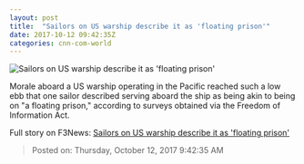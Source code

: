```yaml
---
layout: post
title:  "Sailors on US warship describe it as 'floating prison'"
date: 2017-10-12 09:42:35Z
categories: cnn-com-world
---
```


![Sailors on US warship describe it as 'floating prison'](http://i2.cdn.cnn.com/cnnnext/dam/assets/170616075218-uss-shiloh-super-tease.jpg)

Morale aboard a US warship operating in the Pacific reached such a low ebb that one sailor described serving aboard the ship as being akin to being on "a floating prison," according to surveys obtained via the Freedom of Information Act.


Full story on F3News: [Sailors on US warship describe it as 'floating prison'](http://www.f3nws.com/n/U3QFXF)

> Posted on: Thursday, October 12, 2017 9:42:35 AM
